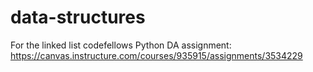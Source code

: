 # data-structures
For the linked list codefellows Python DA assignment: https://canvas.instructure.com/courses/935915/assignments/3534229
